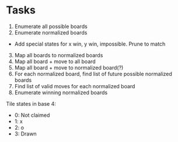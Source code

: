 # Tasks

1. Enumerate all possible boards
2. Enumerate normalized boards
 - Add special states for x win, y win, impossible. Prune to match
3. Map all boards to normalized boards
4. Map all board + move to all board
5. Map all board + move to normalized board(?)
6. For each normalized board, find list of future possible normalized boards
7. Find list of valid moves for each normalized board
8. Enumerate winning normalized boards

Tile states in base 4:
 - 0: Not claimed
 - 1: x
 - 2: o
 - 3: Drawn
